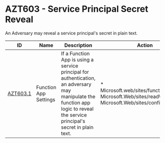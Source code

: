 # AZT603 - Service Principal Secret Reveal

An Adversary may reveal a service principal's secret in plain text.

|ID                           |Name                     |Description                                                                                                                                                                   |Action                                                                                                      |Resources     |
|-----------------------------|-------------------------|------------------------------------------------------------------------------------------------------------------------------------------------------------------------------|------------------------------------------------------------------------------------------------------------|--------------|
|[AZT603.1](AZT603-1.md)      |Function App Settings    |If a Function App is using a service principal for authentication, an adversary may manipulate the function app logic to reveal the service principal's secret in plain text. | * Microsoft.web/sites/functions/read\n* Microsoft.Web/sites/read\n* Microsoft.Web/sites/config/list/action | Function App |
